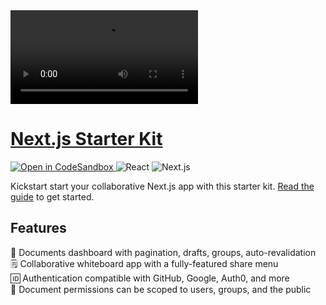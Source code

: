 <a href="https://liveblocks.io">
  <video src="https://raw.githubusercontent.com/liveblocks/liveblocks/main/.github/assets/starter-kits/nextjs-starter-kit.mp4" />
</a>

# [Next.js Starter Kit](https://liveblocks.io/guides/nextjs-starter-kit)
<p>
  <a href="https://codesandbox.io/s/github/liveblocks/liveblocks/tree/main/starter-kits/nextjs-starter-kit">
    <img src="https://img.shields.io/badge/open%20in%20codesandbox-message?style=flat&logo=codesandbox&color=333&logoColor=fff" alt="Open in CodeSandbox" />
  </a>
  <img src="https://img.shields.io/badge/react-message?style=flat&logo=react&color=0bd&logoColor=fff" alt="React" />
  <img src="https://img.shields.io/badge/next.js-message?style=flat&logo=next.js&color=07f&logoColor=fff" alt="Next.js" />
</p>

Kickstart start your collaborative Next.js app with this starter kit. [Read the guide](http://liveblocks.io/docs/guides/nextjs-starter-kit) to get started.

## Features

📄 Documents dashboard with pagination, drafts, groups, auto-revalidation <br>
🗒 Collaborative whiteboard app with a fully-featured share menu <br>
🆔 Authentication compatible with GitHub, Google, Auth0, and more <br>
🔑 Document permissions can be scoped to users, groups, and the public <br>
